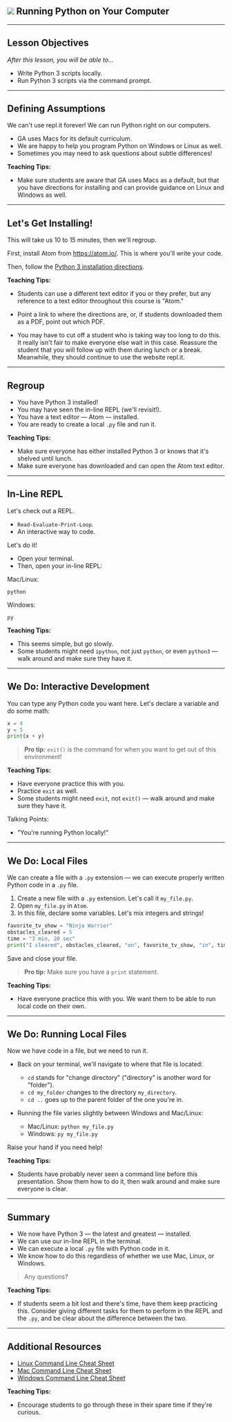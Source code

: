 <!--
title: Running Python on Your Computer
type: lesson
duration: "01:00"
creator: Brandi Butler
-->

## ![](https://ga-dash.s3.amazonaws.com/production/assets/logo-9f88ae6c9c3871690e33280fcf557f33.png) Running Python on Your Computer


<!--

## Overview
This lesson gets students set up and comfortable working with Python on their local environment by running `python3 file_name.py` from their command prompt. After installing Python 3 and Atom, they'll run through a few practice scripts they've already seen to get used to editing files locally.

## Important Notes or Prerequisites
- At the point you give this lesson, students are getting their very first introduction to writing code. Don't assume they know anything! Be sure to explain carefully whenever you change even a little thing.
- Encourage students to type, not copy and paste, for practice. Whenever possible, have students try to guess what will happen and try it out in the slide.
- Note: If the code is too long for students to easily see in the embedded slide, there's an "open with repl.it" icon in the top right of the embed that will open the repl.it in a new, larger window.

## Learning Objectives
In this lesson, students will:
- Install Python 3.
- Write Python 3 scripts locally.
- Run Python 3 scripts via the command prompt.

## Duration
20 minutes

## Agenda

| Time | Activity |
| --- | --- |
| 0:00 - 0:01 | Welcome
| 0:02 - 0:14 | Installfest](#activity-installfest-12-min
| 0:15 - 0:19 | Running Local Files
| 0:19 - 0:20 | Summary

## Before Class: Preparation

- Change the location of the installation directions.

- **IMPORTANT:** Watch the clock! There may be a couple students with a slow computer. We can't have everyone wait on them, so make sure that you cut this activity off at the time limit! Follow up with those students at lunch.

- In advance, check if students will run the code with `python3 file.py` or `python.py`. The later lesson slides usually have `python.py` in their You Do instructions. Have students adjust accordingly.

## In Class: Materials
- Projector
- Internet connection
- Python 3.0
- Installation directions

-->

---

## Lesson Objectives
*After this lesson, you will be able to…*

- Write Python 3 scripts locally.
- Run Python 3 scripts via the command prompt.

---

## Defining Assumptions


We can't use repl.it forever! We can run Python right on our computers.

* GA uses Macs for its default curriculum.
* We are happy to help you program Python on Windows or Linux as well.
* Sometimes you may need to ask questions about subtle differences!

<aside class="notes">

**Teaching Tips:**

- Make sure students are aware that GA uses Macs as a default, but that you have directions for installing and can provide guidance on Linux and Windows as well.

</aside>

---

## Let's Get Installing!


This will take us 10 to 15 minutes, then we'll regroup.

First, install Atom from <a href="https://atom.io/">https://atom.io/</a>. This is where you'll write your code.

Then, follow the [Python 3 installation directions](python3-installation-directions.md).

<aside class="notes">

**Teaching Tips:**

- Students can use a different text editor if you or they prefer, but any reference to a text editor throughout this course is "Atom."

- Point a link to where the directions are, or, if students downloaded them as a PDF, point out which PDF.

- You may have to cut off a student who is taking way too long to do this. It really isn't fair to make everyone else wait in this case. Reassure the student that you will follow up with them during lunch or a break. Meanwhile, they should continue to use the website repl.it.

</aside>

---

## Regroup

* You have Python 3 installed!
* You may have seen the in-line REPL (we'll revisit!).
* You have a text editor — Atom — installed.
* You are ready to create a local `.py` file and run it.

<aside class="notes">

**Teaching Tips:**

- Make sure everyone has either installed Python 3 or knows that it's shelved until lunch.
- Make sure everyone has downloaded and can open the Atom text editor.

</aside>


---

## In-Line REPL

Let's check out a REPL.

- `Read-Evaluate-Print-Loop`.
- An interactive way to code.

Let's do it!

* Open your terminal.
* Then, open your in-line REPL:

Mac/Linux:
```
python
```

Windows:
```
py
```

<aside class="notes">

**Teaching Tips:**

- This seems simple, but go slowly.
- Some students might need `ipython`, not just `python`, or even `python3` — walk around and make sure they have it.

</aside>

---

## We Do: Interactive Development

You can type any Python code you want here. Let's declare a variable and do some math:

```python
x = 4
y = 5
print(x + y)
```

> **Pro tip:** `exit()` is the command for when you want to get out of this environment!

<aside class="notes">

**Teaching Tips:**

- Have everyone practice this with you.
- Practice `exit` as well.
- Some students might need `exit`, not `exit()` — walk around and make sure they have it.

Talking Points:

- "You're running Python locally!"

</aside>

---

## We Do: Local Files

We can create a file with a `.py` extension — we can execute properly written Python code in a `.py` file.

1. Create a new file with a `.py` extension. Let's call it `my_file.py`.
2. Open `my_file.py` in `Atom`.
3. In this file, declare some variables. Let's mix integers and strings!

```python
favorite_tv_show = "Ninja Warrior"
obstacles_cleared = 5
time = "3 min, 20 sec"
print("I cleared", obstacles_cleared, "on", favorite_tv_show, "in", time)
```

Save and close your file.

> **Pro tip:** Make sure you have a `print` statement.


<aside class="notes">

**Teaching Tips:**

- Have everyone practice this with you. We want them to be able to run local code on their own.

</aside>


---

## We Do: Running Local Files

Now we have code in a file, but we need to run it.

* Back on your terminal, we'll navigate to where that file is located:

    * `cd` stands for "change directory" ("directory" is another word for "folder").
    * `cd my_folder` changes to the directory `my_directory`.
    * `cd ..` goes up to the parent folder of the one you're in.

* Running the file varies slightly between Windows and Mac/Linux:

    * Mac/Linux: `python my_file.py`
    * Windows: `py my_file.py`

Raise your hand if you need help!


<aside class="notes">

**Teaching Tips:**

- Students have probably never seen a command line before this presentation. Show them how to do it, then walk around and make sure everyone is clear.

</aside>


---

## Summary

* We now have Python 3 — the latest and greatest — installed.
* We can use our in-line REPL in the terminal.
* We can execute a local `.py` file with Python code in it.
* We know how to do this regardless of whether we use Mac, Linux, or Windows.

> Any questions?

<aside class="notes">

**Teaching Tips:**

- If students seem a bit lost and there's time, have them keep practicing this. Consider giving different tasks for them to perform in the REPL and the `.py`, and be clear about the difference between the two.

</aside>


---

## Additional Resources

* [Linux Command Line Cheat Sheet](https://www.cheatography.com/davechild/cheat-sheets/linux-command-line/)
* [Mac Command Line Cheat Sheet](https://www.git-tower.com/blog/command-line-cheat-sheet/)
* [Windows Command Line Cheat Sheet](http://simplyadvanced.net/blog/cheat-sheet-for-windows-command-prompt/)

<aside class="notes">

**Teaching Tips:**

- Encourage students to go through these in their spare time if they're curious.

</aside>
